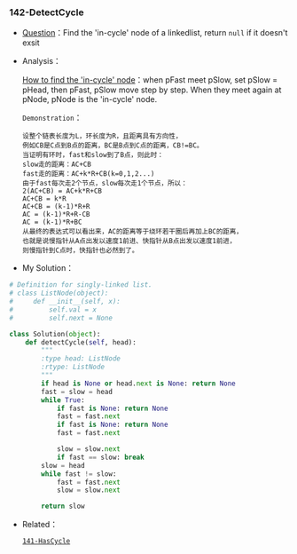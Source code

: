 

###  142-DetectCycle

+ [Question](https://leetcode-cn.com/problems/linked-list-cycle-ii/)：Find the 'in-cycle' node of a linkedlist, return `null` if it doesn't exsit

+ Analysis：

  [How to find the 'in-cycle' node](https://leetcode-cn.com/submissions/detail/21412481/)：when pFast meet pSlow, set pSlow = pHead, then pFast, pSlow move step by step. When they meet again at pNode, pNode is the 'in-cycle' node.

  `Demonstration`：

  ```
  设整个链表长度为L，环长度为R，且距离具有方向性，
  例如CB是C点到B点的距离，BC是B点到C点的距离，CB!=BC。
  当证明有环时，fast和slow到了B点，则此时：
  slow走的距离：AC+CB
  fast走的距离：AC+k*R+CB(k=0,1,2...)
  由于fast每次走2个节点，slow每次走1个节点，所以：
  2(AC+CB) = AC+k*R+CB
  AC+CB = k*R
  AC+CB = (k-1)*R+R
  AC = (k-1)*R+R-CB
  AC = (k-1)*R+BC
  从最终的表达式可以看出来，AC的距离等于绕环若干圈后再加上BC的距离，
  也就是说慢指针从A点出发以速度1前进、快指针从B点出发以速度1前进，
  则慢指针到C点时，快指针也必然到了。
  ```

+ My Solution：

```python
# Definition for singly-linked list.
# class ListNode(object):
#     def __init__(self, x):
#         self.val = x
#         self.next = None

class Solution(object):
    def detectCycle(self, head):
        """
        :type head: ListNode
        :rtype: ListNode
        """
        if head is None or head.next is None: return None
        fast = slow = head
        while True:
            if fast is None: return None
            fast = fast.next
            if fast is None: return None
            fast = fast.next

            slow = slow.next
            if fast == slow: break
        slow = head
        while fast != slow:
            fast = fast.next
            slow = slow.next

        return slow        
```

+ Related：

  [`141-HasCycle`](./141-HasCycle.md)

